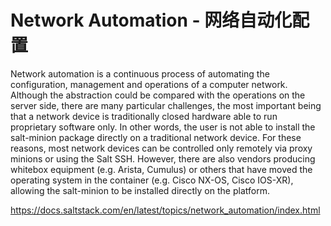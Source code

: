 # Network Automation - 网络自动化配置

Network automation is a continuous process of automating the configuration, management and operations of a computer network. Although the abstraction could be compared with the operations on the server side, there are many particular challenges, the most important being that a network device is traditionally closed hardware able to run proprietary software only. In other words, the user is not able to install the salt-minion package directly on a traditional network device. For these reasons, most network devices can be controlled only remotely via proxy minions or using the Salt SSH. However, there are also vendors producing whitebox equipment (e.g. Arista, Cumulus) or others that have moved the operating system in the container (e.g. Cisco NX-OS, Cisco IOS-XR), allowing the salt-minion to be installed directly on the platform.

https://docs.saltstack.com/en/latest/topics/network_automation/index.html
